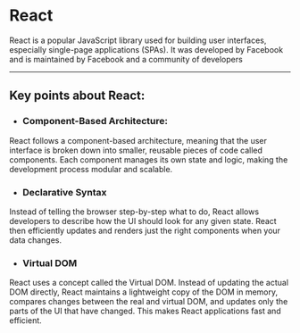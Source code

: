 # React

React is a popular JavaScript library used for building user interfaces, especially single-page applications (SPAs). It was developed by Facebook and is maintained by Facebook and a community of developers

---
## Key points about React:

- ### Component-Based Architecture: 
React follows a component-based architecture, meaning that the user interface is broken down into smaller, reusable pieces of code called components. Each component manages its own state and logic, making the development process modular and scalable.

- ### Declarative Syntax
Instead of telling the browser step-by-step what to do, React allows developers to describe how the UI should look for any given state. React then efficiently updates and renders just the right components when your data changes.

- ### Virtual DOM
React uses a concept called the Virtual DOM. Instead of updating the actual DOM directly, React maintains a lightweight copy of the DOM in memory, compares changes between the real and virtual DOM, and updates only the parts of the UI that have changed. This makes React applications fast and efficient.